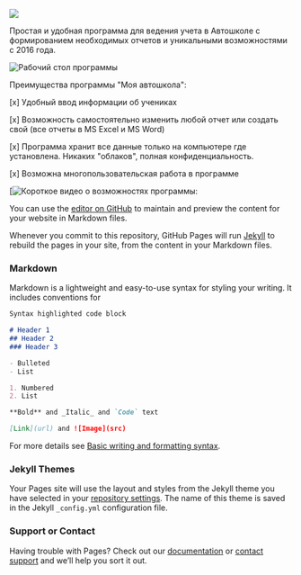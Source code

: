 
[![](http://reg.mydriveschool.ru/pages/download_btn.png)](https://files.buhsoft.ru/DrivingSchool.exe)

Простая и удобная программа для ведения учета в Автошколе с формированием необходимых отчетов и уникальными возможностями с 2016 года.

![Рабочий стол программы](http://reg.mydriveschool.ru/pages/mydrive_github.png)


Преимущества программы "Моя автошкола":

[x] Удобный ввод информации об учениках

[x] Возможность самостоятельно изменить любой отчет или создать свой (все отчеты в MS Excel и MS Word)

[x] Программа хранит все данные только на компьютере где установлена. Никаких "облаков", полная конфиденциальность.

[x] Возможна многопользовательская работа в программе





[![Короткое видео о возможностях программы:](https://www.youtube.com/watch?time_continue=1&v=idihCL7IPdI&feature=emb_logo)




You can use the [editor on GitHub](https://github.com/alexdoral/mydriveschool/edit/main/docs/index.md) to maintain and preview the content for your website in Markdown files.

Whenever you commit to this repository, GitHub Pages will run [Jekyll](https://jekyllrb.com/) to rebuild the pages in your site, from the content in your Markdown files.

### Markdown

Markdown is a lightweight and easy-to-use syntax for styling your writing. It includes conventions for

```markdown
Syntax highlighted code block

# Header 1
## Header 2
### Header 3

- Bulleted
- List

1. Numbered
2. List

**Bold** and _Italic_ and `Code` text

[Link](url) and ![Image](src)
```

For more details see [Basic writing and formatting syntax](https://docs.github.com/en/github/writing-on-github/getting-started-with-writing-and-formatting-on-github/basic-writing-and-formatting-syntax).

### Jekyll Themes

Your Pages site will use the layout and styles from the Jekyll theme you have selected in your [repository settings](https://github.com/alexdoral/mydriveschool/settings/pages). The name of this theme is saved in the Jekyll `_config.yml` configuration file.

### Support or Contact

Having trouble with Pages? Check out our [documentation](https://docs.github.com/categories/github-pages-basics/) or [contact support](https://support.github.com/contact) and we’ll help you sort it out.
